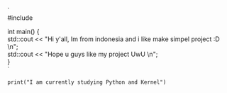 `
<br>#include <iostream><br />

int main() {<br />
      std::cout << "Hi y'all,  Im from indonesia and i like make simpel project :D \n";<br />
      std::cout << "Hope u guys like my project UwU \n";<br />
}<br />
`

`
print("I am currently studying Python and Kernel")
`

